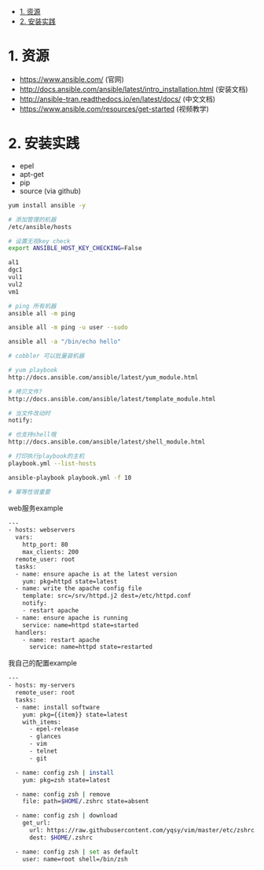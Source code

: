 
<!-- TOC -->

- [1. 资源](#1-资源)
- [2. 安装实践](#2-安装实践)

<!-- /TOC -->


# 1. 资源

* https://www.ansible.com/ (官网)
* http://docs.ansible.com/ansible/latest/intro_installation.html (安装文档)
* http://ansible-tran.readthedocs.io/en/latest/docs/ (中文文档)
* https://www.ansible.com/resources/get-started (视频教学)

# 2. 安装实践

* epel
* apt-get
* pip
* source (via github)

```bash
yum install ansible -y

# 添加管理的机器
/etc/ansible/hosts

# 设置无视key check
export ANSIBLE_HOST_KEY_CHECKING=False

al1
dgc1
vul1
vul2
vm1

# ping 所有机器
ansible all -m ping

ansible all -m ping -u user --sudo

ansible all -a "/bin/echo hello"

# cobbler 可以批量装机器

# yum playbook
http://docs.ansible.com/ansible/latest/yum_module.html

# 拷贝文件?
http://docs.ansible.com/ansible/latest/template_module.html

# 当文件改动时
notify:

# 也支持shell哦
http://docs.ansible.com/ansible/latest/shell_module.html

# 打印执行playbook的主机
playbook.yml --list-hosts

ansible-playbook playbook.yml -f 10

# 幂等性很重要
```

web服务example
```bash
---
- hosts: webservers
  vars:
    http_port: 80
    max_clients: 200
  remote_user: root
  tasks:
  - name: ensure apache is at the latest version
    yum: pkg=httpd state=latest
  - name: write the apache config file
    template: src=/srv/httpd.j2 dest=/etc/httpd.conf
    notify:
    - restart apache
  - name: ensure apache is running
    service: name=httpd state=started
  handlers:
    - name: restart apache
      service: name=httpd state=restarted
```

我自己的配置example
```bash
---
- hosts: my-servers
  remote_user: root
  tasks:
  - name: install software
    yum: pkg={{item}} state=latest
    with_items:
      - epel-release
      - glances
      - vim
      - telnet
      - git

  - name: config zsh | install
    yum: pkg=zsh state=latest

  - name: config zsh | remove
    file: path=$HOME/.zshrc state=absent

  - name: config zsh | download
    get_url:
      url: https://raw.githubusercontent.com/yqsy/vim/master/etc/zshrc.zsh
      dest: $HOME/.zshrc

  - name: config zsh | set as default
    user: name=root shell=/bin/zsh
```
